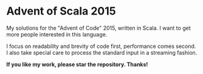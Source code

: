 # Advent of Scala 2015

My solutions for the "Advent of Code" 2015, written in Scala. I want to get more people interested in this language.

I focus on readability and brevity of code first, performance comes second. I also take special care to process the standard input in a streaming fashion.

**If you like my work, please star the repository. Thanks!**
